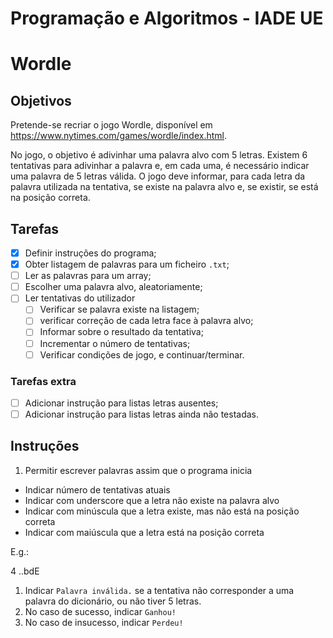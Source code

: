 # Programação e Algoritmos - IADE UE <!-- omit in toc -->

# Wordle <!-- omit in toc -->

## Objetivos

Pretende-se recriar o jogo Wordle, disponível em <https://www.nytimes.com/games/wordle/index.html>.

No jogo, o objetivo é adivinhar uma palavra alvo com 5 letras. Existem 6 tentativas para adivinhar a palavra e, em cada uma, é necessário indicar uma palavra de 5 letras válida. O jogo deve informar, para cada letra da palavra utilizada na tentativa, se existe na palavra alvo e, se existir, se está na posição correta.

## Tarefas

- [x] Definir instruções do programa;
- [x] Obter listagem de palavras para um ficheiro `.txt`;
- [ ] Ler as palavras para um array;
- [ ] Escolher uma palavra alvo, aleatoriamente;
- [ ] Ler tentativas do utilizador
  - [ ] Verificar se palavra existe na listagem;
  - [ ] verificar correção de cada letra face à palavra alvo;
  - [ ] Informar sobre o resultado da tentativa;
  - [ ] Incrementar o número de tentativas;
  - [ ] Verificar condições de jogo, e continuar/terminar.

### Tarefas extra

- [ ] Adicionar instrução para listas letras ausentes;
- [ ] Adicionar instrução para listas letras ainda não testadas.

## Instruções

1. Permitir escrever palavras assim que o programa inicia

- Indicar número de tentativas atuais
- Indicar com underscore que a letra não existe na palavra alvo
- Indicar com minúscula que a letra existe, mas não está na posição correta
- Indicar com maiúscula que a letra está na posição correta

E.g.:

4 ..bdE

1. Indicar `Palavra inválida.` se a tentativa não corresponder a uma palavra do dicionário, ou não tiver 5 letras.
2. No caso de sucesso, indicar `Ganhou!`
3. No caso de insucesso, indicar `Perdeu!`
